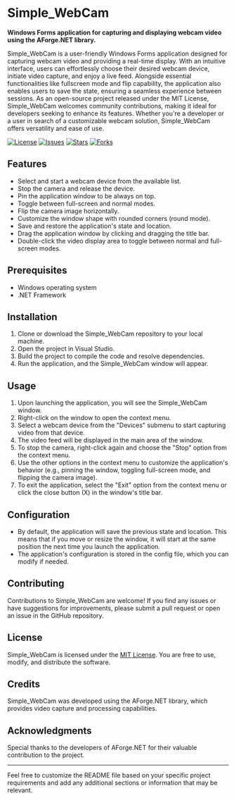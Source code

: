 # Simple_WebCam

**Windows Forms application for capturing and displaying webcam video using the AForge.NET library.**

Simple_WebCam is a user-friendly Windows Forms application designed for capturing webcam video and providing a real-time display. With an intuitive interface, users can effortlessly choose their desired webcam device, initiate video capture, and enjoy a live feed. Alongside essential functionalities like fullscreen mode and flip capability, the application also enables users to save the state, ensuring a seamless experience between sessions. As an open-source project released under the MIT License, Simple_WebCam welcomes community contributions, making it ideal for developers seeking to enhance its features. Whether you're a developer or a user in search of a customizable webcam solution, Simple_WebCam offers versatility and ease of use.

[![License](https://img.shields.io/github/license/RavikantAsoliya/simple-webcam)](https://opensource.org/licenses/MIT)
[![Issues](https://img.shields.io/github/issues/RavikantAsoliya/simple-webcam)](https://github.com/your-username/simple-webcam/issues)
[![Stars](https://img.shields.io/github/stars/RavikantAsoliya/simple-webcam)](https://github.com/your-username/simple-webcam/stargazers)
[![Forks](https://img.shields.io/github/forks/RavikantAsoliya/simple-webcam)](https://github.com/your-username/simple-webcam/network/members)

## Features

- Select and start a webcam device from the available list.
- Stop the camera and release the device.
- Pin the application window to be always on top.
- Toggle between full-screen and normal modes.
- Flip the camera image horizontally.
- Customize the window shape with rounded corners (round mode).
- Save and restore the application's state and location.
- Drag the application window by clicking and dragging the title bar.
- Double-click the video display area to toggle between normal and full-screen modes.

## Prerequisites

- Windows operating system
- .NET Framework

## Installation

1. Clone or download the Simple_WebCam repository to your local machine.
2. Open the project in Visual Studio.
3. Build the project to compile the code and resolve dependencies.
4. Run the application, and the Simple_WebCam window will appear.

## Usage

1. Upon launching the application, you will see the Simple_WebCam window.
2. Right-click on the window to open the context menu.
3. Select a webcam device from the "Devices" submenu to start capturing video from that device.
4. The video feed will be displayed in the main area of the window.
5. To stop the camera, right-click again and choose the "Stop" option from the context menu.
6. Use the other options in the context menu to customize the application's behavior (e.g., pinning the window, toggling full-screen mode, and flipping the camera image).
7. To exit the application, select the "Exit" option from the context menu or click the close button (X) in the window's title bar.

## Configuration

- By default, the application will save the previous state and location. This means that if you move or resize the window, it will start at the same position the next time you launch the application.
- The application's configuration is stored in the config file, which you can modify if needed.

## Contributing

Contributions to Simple_WebCam are welcome! If you find any issues or have suggestions for improvements, please submit a pull request or open an issue in the GitHub repository.

## License

Simple_WebCam is licensed under the [MIT License](https://opensource.org/licenses/MIT). You are free to use, modify, and distribute the software.

## Credits

Simple_WebCam was developed using the AForge.NET library, which provides video capture and processing capabilities.

## Acknowledgments

Special thanks to the developers of AForge.NET for their valuable contribution to the project.

---

Feel free to customize the README file based on your specific project requirements and add any additional sections or information that may be relevant.
